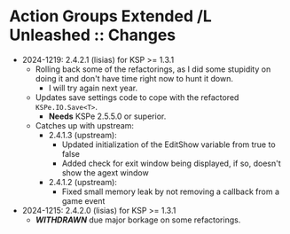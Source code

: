 # Action Groups Extended /L Unleashed :: Changes

* 2024-1219: 2.4.2.1 (lisias) for KSP >= 1.3.1
	+ Rolling back some of the refactorings, as I did some stupidity on doing it and don't have time right now to hunt it down.
		- I will try again next year.
	+ Updates save settings code to cope with the refactored `KSPe.IO.Save<T>`.
		- **Needs** KSPe 2.5.5.0 or superior. 
	+ Catches up with upstream:
		- 2.4.1.3 (upstream):
			- Updated initialization of the EditShow variable from true to false
			- Added check for exit window being displayed, if so, doesn't show the agext window
		- 2.4.1.2 (upstream):
			- Fixed small memory leak by not removing a callback from a game event
* 2024-1215: 2.4.2.0 (lisias) for KSP >= 1.3.1
	+ ***WITHDRAWN*** due major borkage on some refactorings.
